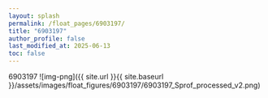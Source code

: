 ```yaml
---
layout: splash
permalink: /float_pages/6903197/
title: "6903197"
author_profile: false
last_modified_at: 2025-06-13
toc: false
---
```

 
6903197
![img-png]({{ site.url }}{{ site.baseurl }}/assets/images/float_figures/6903197/6903197_Sprof_processed_v2.png)